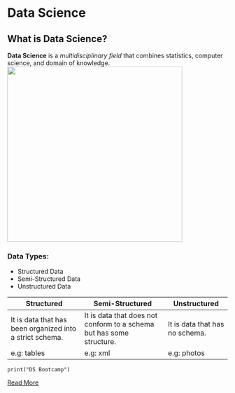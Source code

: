 # Data Science

## What is Data Science?

**Data Science** is a *multidisciplinary field* that combines statistics, computer science, and domain of knowledge.
<img src="DS.png" width="400" height="400">

### Data Types:
* Structured Data
* Semi-Structured Data
* Unstructured Data

| Structured | Semi-Structured | Unstructured |
| ----------- | ----------- |-------------
| It is data that has been organized into a strict schema. | It is data that does not conform to a schema but has some structure. | It is data that has no schema.
| e.g: tables | e.g: xml | e.g: photos


`print("DS Bootcamp")`

[Read More](https://en.wikipedia.org/wiki/Data_science)